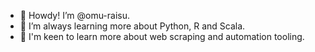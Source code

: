 - 👋 Howdy! I’m @omu-raisu.
- 🌱 I’m always learning more about Python, R and Scala.
- 👀 I'm keen to learn more about web scraping and automation tooling.

<!---
omu-raisu/omu-raisu is a ✨ special ✨ repository because its `README.md` (this file) appears on your GitHub profile.
You can click the Preview link to take a look at your changes.
--->
